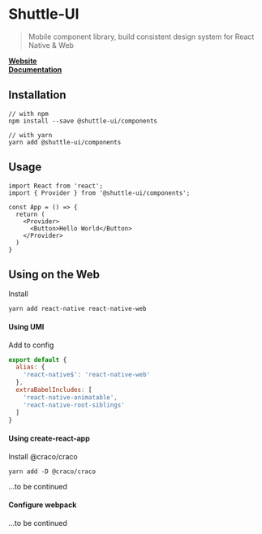 # Shuttle-UI

> Mobile component library, build consistent design system for React Native & Web

[**Website**](https://jumperchuck.github.io/shuttle-ui)
<br/>
[**Documentation**](https://jumperchuck.github.io/shuttle-ui)

## Installation

```
// with npm
npm install --save @shuttle-ui/components

// with yarn
yarn add @shuttle-ui/components
```

## Usage

```tsx
import React from 'react';
import { Provider } from '@shuttle-ui/components';

const App = () => {
  return (
    <Provider>
      <Button>Hello World</Button>
    </Provider>
  )
}
```

## Using on the Web

Install
```
yarn add react-native react-native-web
```

#### Using UMI

Add to config
```js
export default {
  alias: {
    'react-native$': 'react-native-web'
  },
  extraBabelIncludes: [
    'react-native-animatable',
    'react-native-root-siblings'
  ]
}
```

#### Using create-react-app

Install @craco/craco
```
yarn add -D @craco/craco
```

...to be continued

#### Configure webpack

...to be continued
